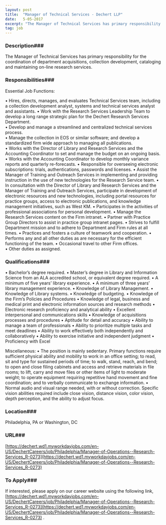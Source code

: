 ```yaml
---
layout: post
title:  "Manager of Technical Services - Dechert LLP"
date:   5-05-2017
excerpt: "The Manager of Technical Services has primary responsibility for the coordination of department acquisitions, collection development, cataloging and maintaining on-line research services.  "
tag: job
---
```


### Description###

The Manager of Technical Services has primary responsibility for the coordination of department acquisitions, collection development, cataloging and maintaining on-line research services.  


### Responsibilities###

Essential Job Functions: 

•  Hires, directs, manages, and evaluates Technical Services team, including a collection development analyst, systems and technical services analyst and assistants. 
• Work with the Research Services Leadership Team to develop a long range strategic plan for the Dechert Research Services Department.  
• Develop and manage a streamlined and centralized technical services process.  
• Manage the collection in EOS or similar software; and develop a standardized firm wide approach to managing all publications.   
• Works with the Director of Library and Research Services and the Accounting Coordinator to set and manage the budget on an ongoing basis. 
• Works with the Accounting Coordinator to develop monthly variance reports and quarterly re-forecasts. 
• Responsible for overseeing electronic subscriptions: trials, authentications, passwords and licenses. 
• Assist the Manager of Training and Outreach Services in implementing and providing instruction in the use of new technologies for the Research Service team. 
• In consultation with the Director of  Library and Research Services and the Manager of Training and Outreach Services, participate in development of electronic resources and new technologies, including portal resources for practice groups, access to electronic publications, and knowledge management initiatives, such as West KM. 
• Participates in the activities of professional associations for personal development. 
• Manage the Research Services content on the Firm intranet. 
• Partner with Practice Group Directors to assist in practice group intranet pages. 
• Strives to fulfill Department mission and to adhere to Department and Firm rules at all times. 
• Practices and fosters a culture of teamwork and cooperation. 
• Performs any and all other duties as are necessary for the efficient functioning of the team. 
• Occasional travel to other Firm offices.  
• Other duties as assigned. 


### Qualifications###

• Bachelor’s degree required.
• Master’s degree in Library and Information Science from an ALA accredited school, or equivalent degree required.
• A minimum of five years’ library experience.
• A minimum of three years’ library management experience.
• Knowledge of Library Management.
• Knowledge of Library systems.
• Knowledge of budgeting.
• Knowledge of the Firm’s Policies and Procedures
• Knowledge of legal, business and medical print and electronic information sources and research methods
• Electronic research proficiency and analytical ability
• Excellent interpersonal and communications skills
• Knowledge of acquisitions processes and procedures
• Aptitude for detail and accuracy
• Ability to manage a team of professionals
• Ability to prioritize multiple tasks and meet deadlines
• Ability to work effectively both independently and collaboratively
• Ability to exercise initiative and independent judgment
• Proficiency with Excel

Miscellaneous:
• The position is mainly sedentary.  Primary functions require sufficient physical ability and mobility to work in an office setting; to read, sit and type for sustained periods of time; to walk, stand, reach, and bend; to open and close filing cabinets and access and retrieve materials in file rooms; to lift, carry and move files or other items of light to moderate weight; to operate equipment requiring repetitive hand movement and fine coordination; and to verbally communicate to exchange information.
• Normal audio and visual range needed, with or without correction. Specific vision abilities required include close vision, distance vision, color vision, depth perception, and the ability to adjust focus.





### Location###

Philadelphia, PA or Washington, DC 


### URL###

[https://dechert.wd1.myworkdayjobs.com/en-US/DechertCareers/job/Philadelphia/Manager-of-Operations--Research-Services_R-0273](https://dechert.wd1.myworkdayjobs.com/en-US/DechertCareers/job/Philadelphia/Manager-of-Operations--Research-Services_R-0273)

### To Apply###

If interested, please apply on our career website using the following link, [https://dechert.wd1.myworkdayjobs.com/en-US/DechertCareers/job/Philadelphia/Manager-of-Operations--Research-Services_R-0273](https://dechert.wd1.myworkdayjobs.com/en-US/DechertCareers/job/Philadelphia/Manager-of-Operations--Research-Services_R-0273) . 





